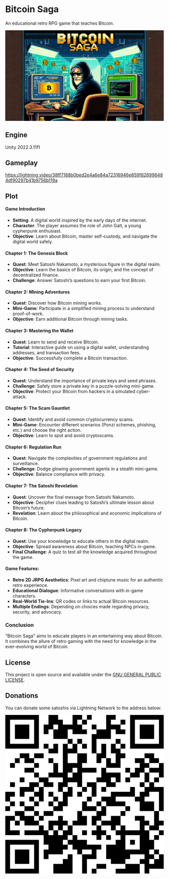 # Bitcoin Saga
An educational retro RPG game that teaches Bitcoin.

![Bitcoin Saga](bitcoin-saga.png)

## Engine

Unity 2022.3.11f1

## Gameplay

https://lightning.video/38ff7188b0bed2e4a6e84a72316946e859f826996484df90297b41b9756b119a

## Plot

#### Game Introduction
- **Setting**: A digital world inspired by the early days of the internet.
- **Character**: The player assumes the role of John Galt, a young cypherpunk enthusiast.
- **Objective**: Learn about Bitcoin, master self-custody, and navigate the digital world safely.

#### Chapter 1: The Genesis Block
- **Quest**: Meet Satoshi Nakamoto, a mysterious figure in the digital realm.
- **Objective**: Learn the basics of Bitcoin, its origin, and the concept of decentralized finance.
- **Challenge**: Answer Satoshi’s questions to earn your first Bitcoin.

#### Chapter 2: Mining Adventures
- **Quest**: Discover how Bitcoin mining works.
- **Mini-Game**: Participate in a simplified mining process to understand proof-of-work.
- **Objective**: Earn additional Bitcoin through mining tasks.

#### Chapter 3: Mastering the Wallet
- **Quest**: Learn to send and receive Bitcoin.
- **Tutorial**: Interactive guide on using a digital wallet, understanding addresses, and transaction fees.
- **Objective**: Successfully complete a Bitcoin transaction.

#### Chapter 4: The Seed of Security
- **Quest**: Understand the importance of private keys and seed phrases.
- **Challenge**: Safely store a private key in a puzzle-solving mini-game.
- **Objective**: Protect your Bitcoin from hackers in a simulated cyber-attack.

#### Chapter 5: The Scam Gauntlet
- **Quest**: Identify and avoid common cryptocurrency scams.
- **Mini-Game**: Encounter different scenarios (Ponzi schemes, phishing, etc.) and choose the right action.
- **Objective**: Learn to spot and avoid cryptoscams.

#### Chapter 6: Regulation Run
- **Quest**: Navigate the complexities of government regulations and surveillance.
- **Challenge**: Dodge glowing government agents in a stealth mini-game.
- **Objective**: Balance compliance with privacy.

#### Chapter 7: The Satoshi Revelation
- **Quest**: Uncover the final message from Satoshi Nakamoto.
- **Objective**: Decipher clues leading to Satoshi’s ultimate lesson about Bitcoin’s future.
- **Revelation**: Learn about the philosophical and economic implications of Bitcoin.

#### Chapter 8: The Cypherpunk Legacy
- **Quest**: Use your knowledge to educate others in the digital realm.
- **Objective**: Spread awareness about Bitcoin, teaching NPCs in-game.
- **Final Challenge**: A quiz to test all the knowledge acquired throughout the game.

#### Game Features:
- **Retro 2D JRPG Aesthetics**: Pixel art and chiptune music for an authentic retro experience.
- **Educational Dialogue**: Informative conversations with in-game characters.
- **Real-World Tie-Ins**: QR codes or links to actual Bitcoin resources.
- **Multiple Endings**: Depending on choices made regarding privacy, security, and advocacy.

### Conclusion
"Bitcoin Saga" aims to educate players in an entertaining way about Bitcoin. It combines the allure of retro gaming with the need for knowledge in the ever-evolving world of Bitcoin.

## License

This project is open source and available under the [GNU GENERAL PUBLIC LICENSE](LICENSE).

## Donations

You can donate some satoshis via Lightning Network to the address below:

![cyberhermit@getalby.com](./ln-address.svg)
